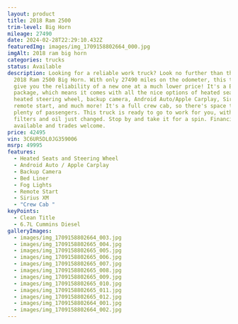 ```yaml
---
layout: product
title: 2018 Ram 2500
trim-level: Big Horn
mileage: 27490
date: 2024-02-28T22:29:10.432Z
featuredImg: images/img_1709158802664_000.jpg
imgAlt: 2018 ram big horn
categories: trucks
status: Available
description: Looking for a reliable work truck? Look no further than this nice
  2018 Ram 2500 Big Horn. With only 27490 miles on the odometer, this truck will
  give you the reliability of a new one at a much lower price! It's a Big Horn
  package, which means it comes with all the nice options of heated seats,
  heated steering wheel, backup camera, Android Auto/Apple Carplay, Sirius XM,
  remote start, and much more! It's a full crew cab, so there's space to haul
  plenty of passengers. This truck is ready to go to work for you, with new fuel
  filters and oil just changed. Stop by and take it for a spin. Financing
  available and trades welcome.
price: 42495
vin: 3C6UR5DL0JG359006
msrp: 49995
features:
  - Heated Seats and Steering Wheel
  - Android Auto / Apple Carplay
  - Backup Camera
  - Bed Liner
  - Fog Lights
  - Remote Start
  - Sirius XM
  - "Crew Cab "
keyPoints:
  - Clean Title
  - 6.7L Cummins Diesel
galleryImages:
  - images/img_1709158802664_003.jpg
  - images/img_1709158802665_004.jpg
  - images/img_1709158802665_005.jpg
  - images/img_1709158802665_006.jpg
  - images/img_1709158802665_007.jpg
  - images/img_1709158802665_008.jpg
  - images/img_1709158802665_009.jpg
  - images/img_1709158802665_010.jpg
  - images/img_1709158802665_011.jpg
  - images/img_1709158802665_012.jpg
  - images/img_1709158802664_001.jpg
  - images/img_1709158802664_002.jpg
---
```

